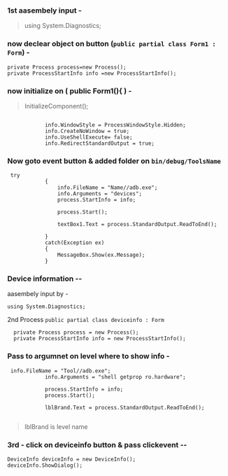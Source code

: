 
### 1st aasembely input -

> using System.Diagnostics;

### now declear object on button (` public partial class Form1 : Form `) -

```
private Process process=new Process();
private ProcessStartInfo info =new ProcessStartInfo();
```
###  now initialize on (  public Form1(){ ) -
> InitializeComponent();
```        

            info.WindowStyle = ProcessWindowStyle.Hidden;
            info.CreateNoWindow = true;
            info.UseShellExecute= false;
            info.RedirectStandardOutput = true;
```

### Now goto event button & added folder on `bin/debug/ToolsName`
```
 try
            {
                info.FileName = "Name//adb.exe";
                info.Arguments = "devices";
                process.StartInfo = info;

                process.Start();

                textBox1.Text = process.StandardOutput.ReadToEnd();

            }
            catch(Exception ex)
            {
                MessageBox.Show(ex.Message);
            }
```

### Device information --
aasembely input by -

```
using System.Diagnostics;
```
2nd Process `public partial class deviceinfo : Form`
```
  private Process process = new Process();
  private ProcessStartInfo info = new ProcessStartInfo();
```
### Pass to argumnet on level where to show info -

```
 info.FileName = "Tool//adb.exe";
            info.Arguments = "shell getprop ro.hardware";

            process.StartInfo = info;
            process.Start();

            lblBrand.Text = process.StandardOutput.ReadToEnd();
            
```
> lblBrand is level name

### 3rd - click on deviceinfo button & pass clickevent --

``` 
DeviceInfo deviceInfo = new DeviceInfo();
deviceInfo.ShowDialog();
```


